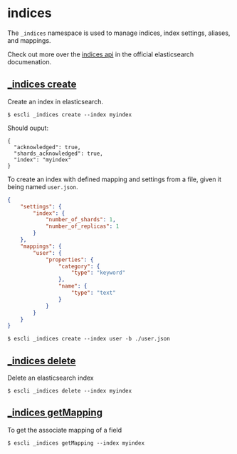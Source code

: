 # indices

The `_indices` namespace is used to manage indices, index settings, aliases,
and mappings.

Check out more over the [indices
api](https://www.elastic.co/guide/en/elasticsearch/reference/current/indices.html)
in the official elasticsearch documenation.

## [_indices create](https://www.elastic.co/guide/en/elasticsearch/client/javascript-api/current/api-reference.html#api-indices-create)

Create an index in elasticsearch.

```
$ escli _indices create --index myindex
```

Should ouput:

```
{
  "acknowledged": true,
  "shards_acknowledged": true,
  "index": "myindex"
}
```

To create an index with defined mapping and settings from a file, given it being
named `user.json`.

```json
{
    "settings": {
        "index": {
            "number_of_shards": 1,
            "number_of_replicas": 1
        }
    },
    "mappings": {
        "user": {
            "properties": {
                "category": {
                    "type": "keyword"
                },
                "name": {
                    "type": "text"
                }
            }
        }
    }
}
```

```
$ escli _indices create --index user -b ./user.json
```

## [_indices delete](https://www.elastic.co/guide/en/elasticsearch/client/javascript-api/current/api-reference.html#api-indices-delete)

Delete an elasticsearch index

```
$ escli _indices delete --index myindex
```

## [_indices getMapping](https://www.elastic.co/guide/en/elasticsearch/client/javascript-api/current/api-reference.html#api-indices-getmapping)

To get the associate mapping of a field

```
$ escli _indices getMapping --index myindex
```
